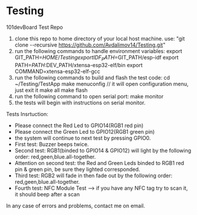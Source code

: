 # Testing
101devBoard Test Repo
1. clone this repo to home directory of your local host machine. use: "git clone --recursive https://github.com/Avdalimov14/Testing.git"
2. run the following commands to handle environment variables:
	export GIT_PATH=$HOME/Testing
	export IDF_PATH=$GIT_PATH/esp-idf
	export PATH=$PATH:$DEV_PATH/xtensa-esp32-elf/bin
	export COMMAND=xtensa-esp32-elf-gcc
3. run the following commands to build and flash the test code:
	cd ~/Testing/TestApp
	make menuconfig   // it will open configuration menu, just exit it
	make all
	make flash
4. run the following command to open serial port: make monitor
5. the tests will begin with instructions on serial monitor.


Tests Insrtuction:
- Please connect the Red Led to GPIO14(RGB1 red pin)
- Please connect the Green Led to GPIO12(RGB1 green pin)
- the system will continue to next test by pressing GPIO0.
- First test: Buzzer beeps twice.
- Second test: RGB1(binded to GPIO14 & GPIO12)  will light by the following order: red,geen,blue.all-together.
- Attention on second test: the Red and Green Leds binded to RGB1 red pin & green pin, be sure they lighted corresponded.
- Third test: RGB2 will fade in then fade out by the following order: red,geen,blue.all-together.
- Fourth test: NFC Module Test --> if you have any NFC tag try to scan it, it should beep after a scan

In any case of errors and problems, contact me on email.

